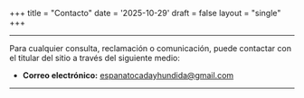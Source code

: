 +++
title = "Contacto"
date = '2025-10-29'
draft = false
layout = "single"
+++

---

Para cualquier consulta, reclamación o comunicación, puede contactar con el titular del sitio a través del siguiente medio:

* **Correo electrónico:** espanatocadayhundida@gmail.com

---

